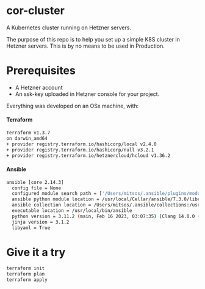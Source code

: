 # cor-cluster
A Kubernetes cluster running on Hetzner servers.

The purpose of this repo is to help you set up a simple K8S cluster in Hetzner servers. This is by no means to be used in Production.

# Prerequisites

* A Hetzner account
* An ssk-key uploaded in Hetzner console for your project.

Everything was developed on an OSx machine, with:

#### Terraform

```bash
Terraform v1.3.7
on darwin_amd64
+ provider registry.terraform.io/hashicorp/local v2.4.0
+ provider registry.terraform.io/hashicorp/null v3.2.1
+ provider registry.terraform.io/hetznercloud/hcloud v1.36.2
```

#### Ansible

```bash
ansible [core 2.14.3]
  config file = None
  configured module search path = ['/Users/mitsos/.ansible/plugins/modules', '/usr/share/ansible/plugins/modules']
  ansible python module location = /usr/local/Cellar/ansible/7.3.0/libexec/lib/python3.11/site-packages/ansible
  ansible collection location = /Users/mitsos/.ansible/collections:/usr/share/ansible/collections
  executable location = /usr/local/bin/ansible
  python version = 3.11.2 (main, Feb 16 2023, 03:07:35) [Clang 14.0.0 (clang-1400.0.29.202)] (/usr/local/Cellar/ansible/7.3.0/libexec/bin/python3.11)
  jinja version = 3.1.2
  libyaml = True
```

# Give it a try

```bash
terraform init
terraform plan
terraform apply
```

